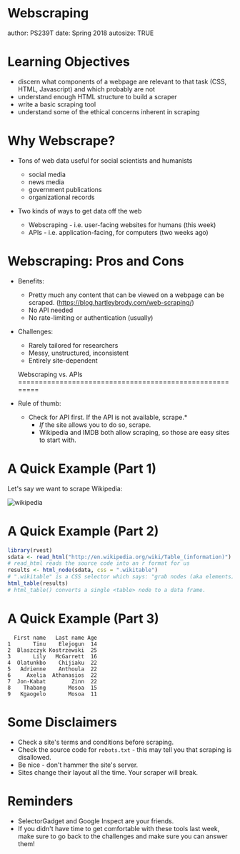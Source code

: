 Webscraping
========================================================
author: PS239T
date: Spring 2018
autosize: TRUE

Learning Objectives
========================================================

- discern what components of a webpage are relevant to that task (CSS, HTML, Javascript) and which probably are not
- understand enough HTML structure to build a scraper 
- write a basic scraping tool
- understand some of the ethical concerns inherent in scraping

Why Webscrape?
========================================================

* Tons of web data useful for social scientists and humanists
	* social media
	* news media
	* government publications
	* organizational records

* Two kinds of ways to get data off the web
	* Webscraping - i.e. user-facing websites for humans (this week)
	* APIs - i.e. application-facing, for computers (two weeks ago)

Webscraping: Pros and Cons
========================================================

* Benefits:
	* Pretty much any content that can be viewed on a webpage can be scraped. (https://blog.hartleybrody.com/web-scraping/)
	* No API needed
	* No rate-limiting or authentication (usually)

* Challenges:
	* Rarely tailored for researchers
	* Messy, unstructured, inconsistent
	* Entirely site-dependent
	
	Webscraping vs. APIs
========================================================

* Rule of thumb:
  * Check for API first. If the API is not available, scrape.*
     - *If* the site allows you to do so, scrape. 
     - Wikipedia and IMDB both allow scraping, so those are easy sites to start with.
     
A Quick Example (Part 1)
========================================================
Let's say we want to scrape Wikipedia:

![wikipedia](img/wiki_screenshot.png)


A Quick Example (Part 2)
========================================================

```r
library(rvest)
sdata <- read_html("http://en.wikipedia.org/wiki/Table_(information)")
# read_html reads the source code into an r format for us
results <- html_node(sdata, css = ".wikitable")
# ".wikitable" is a CSS selector which says: "grab nodes (aka elements) with class wikitable".
html_table(results)
# html_table() converts a single <table> node to a data frame.
```


A Quick Example (Part 3)
========================================================

```
  First name   Last name Age
1       Tinu    Elejogun  14
2  Blaszczyk Kostrzewski  25
3       Lily   McGarrett  16
4  Olatunkbo    Chijiaku  22
5   Adrienne    Anthoula  22
6     Axelia  Athanasios  22
7  Jon-Kabat        Zinn  22
8    Thabang       Mosoa  15
9   Kgaogelo       Mosoa  11
```

Some Disclaimers
========================================================

* Check a site's terms and conditions before scraping.
* Check the source code for `robots.txt` - this may tell you that scraping is disallowed.
* Be nice - don't hammer the site's server.
* Sites change their layout all the time. Your scraper will break.

Reminders
========================================================

* SelectorGadget and Google Inspect are your friends.
* If you didn't have time to get comfortable with these tools last week, make sure to go back to the challenges and make sure you can answer them!



